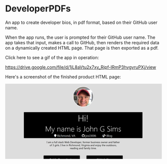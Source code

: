 # DeveloperPDFs

An app to create developer bios, in pdf format, based on their GitHub user name.

When the app runs, the user is prompted for their GitHub user name.  The app takes that input, makes a call to GitHub, then renders the required data on a dynamically created HTML page.  That page is then exported as a pdf.

Click here to see a gif of the app in operation:

https://drive.google.com/file/d/1jL8aVtu2x7xy_Ripf-IRmP3hvgvruPXj/view


Here's a screenshot of the finished product HTML page:


![Screen Shot](DevPDFscreencap.png)
